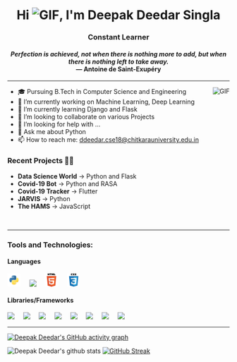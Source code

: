 <h1 align="center">Hi <img height=30 width=30 alt="GIF" src="https://raw.githubusercontent.com/MartinHeinz/MartinHeinz/master/wave.gif" />, I'm Deepak Deedar Singla</h1>
<h3 align='center'>Constant Learner</h3>
<h4 align='center'><i>Perfection is achieved, not when there is nothing more to add, but when there is nothing left to take away.</i><br> ― Antoine de Saint-Exupéry</h4>

---

<img align="right" alt="GIF" src="https://media.giphy.com/media/USV0ym3bVWQJJmNu3N/giphy.gif" />

- 🎓 Pursuing B.Tech in Computer Science and Engineering
- 🔭 I’m currently working on Machine Learning, Deep Learning
- 🌱 I’m currently learning Django and Flask
- 👯 I’m looking to collaborate on various Projects
- 🤔 I’m looking for help with ...
- 💬 Ask me about Python 
- 📫 How to reach me: ddeedar.cse18@chitkarauniversity.edu.in

### Recent Projects 🎉🎉
- <b>Data Science World</b> -> Python and Flask
- <b>Covid-19 Bot</b> -> Python and RASA
- <b>Covid-19 Tracker</b> -> Flutter
- <b>JARVIS</b> -> Python
- <b>The HAMS</b> -> JavaScript



<br>

---

### Tools and Technologies:

#### Languages
<p>
<img height="30" src="https://raw.githubusercontent.com/github/explore/80688e429a7d4ef2fca1e82350fe8e3517d3494d/topics/python/python.png">&nbsp;&nbsp;&nbsp;&nbsp;
<img height="30" src="https://upload.wikimedia.org/wikipedia/commons/thumb/1/1b/R_logo.svg/724px-R_logo.svg.png">&nbsp;&nbsp;&nbsp;&nbsp;
<img height="30" src="https://raw.githubusercontent.com/github/explore/80688e429a7d4ef2fca1e82350fe8e3517d3494d/topics/html/html.png">&nbsp;&nbsp;&nbsp;&nbsp;
<img height="30" src="https://raw.githubusercontent.com/github/explore/80688e429a7d4ef2fca1e82350fe8e3517d3494d/topics/css/css.png">
</p>

#### Libraries/Frameworks
<p>
<img height="30" src="https://upload.wikimedia.org/wikipedia/commons/thumb/0/05/Scikit_learn_logo_small.svg/1280px-Scikit_learn_logo_small.svg.png">&nbsp;&nbsp;&nbsp;&nbsp;
<img height="30" src="https://numpy.org/images/logos/numpy.svg">&nbsp;&nbsp;&nbsp;&nbsp;
<img height="30" src="https://upload.wikimedia.org/wikipedia/commons/thumb/2/22/Pandas_mark.svg/1200px-Pandas_mark.svg.png">&nbsp;&nbsp;&nbsp;&nbsp;
<img height="30" src="https://upload.wikimedia.org/wikipedia/commons/thumb/8/84/Matplotlib_icon.svg/1200px-Matplotlib_icon.svg.png">&nbsp;&nbsp;&nbsp;&nbsp;
<img height="30" src="https://upload.wikimedia.org/wikipedia/commons/thumb/2/2d/Tensorflow_logo.svg/1200px-Tensorflow_logo.svg.png">&nbsp;&nbsp;&nbsp;&nbsp;
<img height="30" src="https://icon2.cleanpng.com/20180802/iwp/kisspng-flask-by-example-python-web-framework-bottle-lico-softwares-websites-press-services-product-5b634c8e416770.5741331515332343182679.jpg">&nbsp;&nbsp;&nbsp;&nbsp;
<img height="30" src="https://icon-library.com/images/django-icon/django-icon-0.jpg">&nbsp;&nbsp;&nbsp;&nbsp;
<img height='30' src="https://cdn.worldvectorlogo.com/logos/flutter-logo.svg">
</p>

---

[![Deepak Deedar's GitHub activity graph](https://activity-graph.herokuapp.com/graph?username=deepakdeedar&theme=react-dark&hide_border=true)](https://github.com/deepakdeedar/)

![Deepak Deedar's github stats](https://github-readme-stats.vercel.app/api?username=deepakdeedar&theme=tokyonight&show_icons=true) [![GitHub Streak](https://github-readme-streak-stats.herokuapp.com?user=deepakdeedar&theme=tokyonight)](https://git.io/streak-stats)
